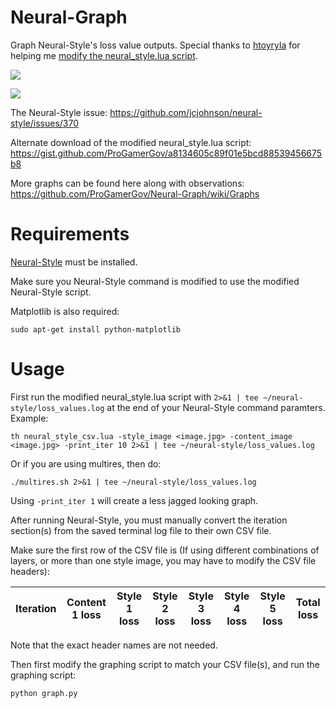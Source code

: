 # Neural-Graph
Graph Neural-Style's loss value outputs. Special thanks to [htoyryla](https://github.com/htoyryla) for helping me [modify the neural_style.lua script](https://github.com/jcjohnson/neural-style/issues/370).

![](https://i.imgur.com/4ViZZpH.png)

![](https://i.imgur.com/bBHgBbY.png)

The Neural-Style issue: https://github.com/jcjohnson/neural-style/issues/370

Alternate download of the modified neural_style.lua script: https://gist.github.com/ProGamerGov/a8134605c89f01e5bcd88539456675b8


More graphs can be found here along with observations: https://github.com/ProGamerGov/Neural-Graph/wiki/Graphs

# Requirements

[Neural-Style](https://github.com/jcjohnson/neural-style/) must be installed.

Make sure you Neural-Style command is modified to use the modified Neural-Style script.

Matplotlib is also required: 

`sudo apt-get install python-matplotlib`

# Usage

First run the modified neural_style.lua script with `2>&1 | tee ~/neural-style/loss_values.log` at the end of your Neural-Style command paramters. Example: 

`th neural_style_csv.lua -style_image <image.jpg> -content_image <image.jpg> -print_iter 10 2>&1 | tee ~/neural-style/loss_values.log`

Or if you are using multires, then do:

`./multires.sh 2>&1 | tee ~/neural-style/loss_values.log`

Using `-print_iter 1` will create a less jagged looking graph.

After running Neural-Style, you must manually convert the iteration section(s) from the saved terminal log file to their own CSV file.

Make sure the first row of the CSV file is (If using different combinations of layers, or more than one style image, you may have to modify the CSV file headers):

Iteration | Content 1 loss | Style 1 loss | Style 2 loss |  Style 3 loss | Style 4 loss | Style 5 loss | Total loss
--- | --- | --- | --- | --- | --- | --- | --- 

Note that the exact header names are not needed. 

Then first modify the graphing script to match your CSV file(s), and run the graphing script: 

`python graph.py`

